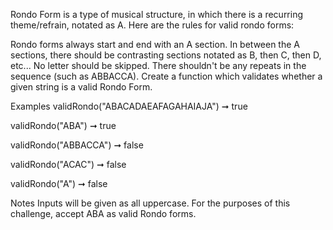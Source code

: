 Rondo Form is a type of musical structure, in which there is a recurring theme/refrain, notated as A. Here are the rules for valid rondo forms:

Rondo forms always start and end with an A section.
In between the A sections, there should be contrasting sections notated as B, then C, then D, etc... No letter should be skipped.
There shouldn't be any repeats in the sequence (such as ABBACCA).
Create a function which validates whether a given string is a valid Rondo Form.

Examples
validRondo("ABACADAEAFAGAHAIAJA") ➞ true

validRondo("ABA") ➞ true

validRondo("ABBACCA") ➞ false

validRondo("ACAC") ➞ false

validRondo("A") ➞ false

Notes
Inputs will be given as all uppercase.
For the purposes of this challenge, accept ABA as valid Rondo forms.